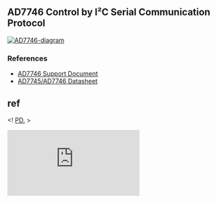 ## AD7746 Control by I²C Serial Communication Protocol

<a href="https://ibb.co/rvvXb4B"><img src="https://i.ibb.co/g66cvz0/AD7746-diagram.png" alt="AD7746-diagram" border="0"></a>

### References
- [AD7746 Support Document](https://www.dropbox.com/s/0fx0g5lrc8xli53/Support_document.pdf?dl=0)
- [AD7745/AD7746 Datasheet](https://www.analog.com/media/en/technical-documentation/data-sheets/AD7745_7746.pdf)

## ref
<! <a href="https://github.com/MattDevangelio/AD7746-I2C_control/index.html" target="_blank">PD.</a> >

<embed src="https://MattDevangelio.github.io/support_document.pdf" type="application/pdf" />
